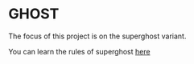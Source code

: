 # GHOST
The focus of this project is on the superghost variant.

You can learn the rules of superghost [here](https://en.wikipedia.org/wiki/Ghost_(game)#Variants)
